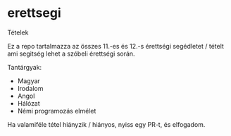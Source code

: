 # erettsegi
Tételek

Ez a repo tartalmazza az összes 11.-es és 12.-s érettségi segédletet / tételt ami segitség lehet a szóbeli érettségi során.

Tantárgyak:
- Magyar
- Irodalom
- Angol
- Hálózat
- Némi programozás elmélet

Ha valamiféle tétel hiányzik / hiányos, nyiss egy PR-t, és elfogadom.

